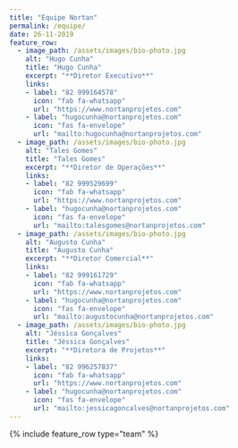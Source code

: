 ```yaml
---
title: "Equipe Nortan"
permalink: /equipe/
date: 26-11-2019
feature_row:
  - image_path: /assets/images/bio-photo.jpg
    alt: "Hugo Cunha"
    title: "Hugo Cunha"
    excerpt: "**Diretor Executivo**"
    links:
    - label: "82 999164578"
      icon: "fab fa-whatsapp"
      url: "https://www.nortanprojetos.com"
    - label: "hugocunha@nortanprojetos.com"
      icon: "fas fa-envelope"
      url: "mailto:hugocunha@nortanprojetos.com"
  - image_path: /assets/images/bio-photo.jpg
    alt: "Tales Gomes"
    title: "Tales Gomes"
    excerpt: "**Diretor de Operações**"
    links:
    - label: "82 999529699"
      icon: "fab fa-whatsapp"
      url: "https://www.nortanprojetos.com"
    - label: "hugocunha@nortanprojetos.com"
      icon: "fas fa-envelope"
      url: "mailto:talesgomes@nortanprojetos.com"
  - image_path: /assets/images/bio-photo.jpg
    alt: "Augusto Cunha"
    title: "Augusto Cunha"
    excerpt: "**Diretor Comercial**"
    links:
    - label: "82 999161729"
      icon: "fab fa-whatsapp"
      url: "https://www.nortanprojetos.com"
    - label: "hugocunha@nortanprojetos.com"
      icon: "fas fa-envelope"
      url: "mailto:augustocunha@nortanprojetos.com"
  - image_path: /assets/images/bio-photo.jpg
    alt: "Jéssica Gonçalves"
    title: "Jéssica Gonçalves"
    excerpt: "**Diretora de Projetos**"
    links:
    - label: "82 996257837"
      icon: "fab fa-whatsapp"
      url: "https://www.nortanprojetos.com"
    - label: "hugocunha@nortanprojetos.com"
      icon: "fas fa-envelope"
      url: "mailto:jessicagoncalves@nortanprojetos.com"
---
```


{% include feature_row type="team" %}


